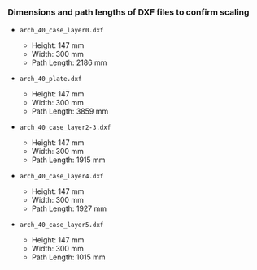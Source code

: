 ### Dimensions and path lengths of DXF files to confirm scaling


* `arch_40_case_layer0.dxf` 
    * Height: 147 mm
    * Width: 300 mm
    * Path Length: 2186 mm

* `arch_40_plate.dxf` 
    * Height: 147 mm
    * Width: 300 mm
    * Path Length: 3859 mm

* `arch_40_case_layer2-3.dxf` 
    * Height: 147 mm
    * Width: 300 mm
    * Path Length:  1915 mm

* `arch_40_case_layer4.dxf` 
    * Height: 147 mm
    * Width: 300 mm
    * Path Length: 1927 mm

* `arch_40_case_layer5.dxf` 
    * Height: 147 mm
    * Width: 300 mm
    * Path Length: 1015 mm
